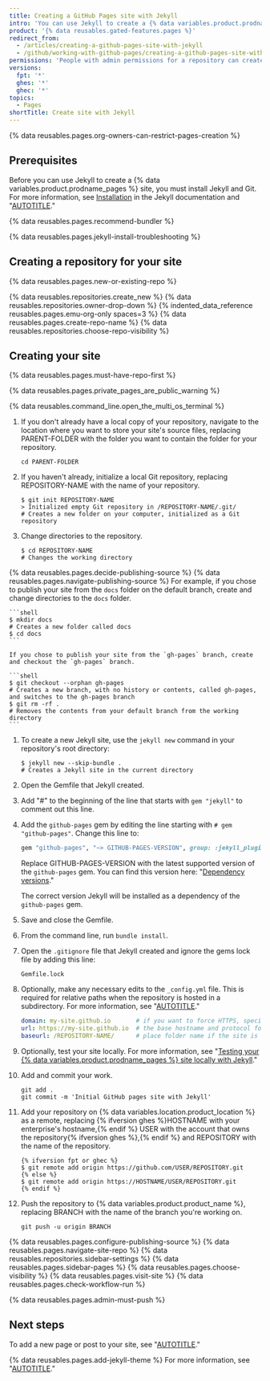 ```yaml
---
title: Creating a GitHub Pages site with Jekyll
intro: 'You can use Jekyll to create a {% data variables.product.prodname_pages %} site in a new or existing repository.'
product: '{% data reusables.gated-features.pages %}'
redirect_from:
  - /articles/creating-a-github-pages-site-with-jekyll
  - /github/working-with-github-pages/creating-a-github-pages-site-with-jekyll
permissions: 'People with admin permissions for a repository can create a {% data variables.product.prodname_pages %} site with Jekyll.'
versions:
  fpt: '*'
  ghes: '*'
  ghec: '*'
topics:
  - Pages
shortTitle: Create site with Jekyll
---
```


{% data reusables.pages.org-owners-can-restrict-pages-creation %}

## Prerequisites

Before you can use Jekyll to create a {% data variables.product.prodname_pages %} site, you must install Jekyll and Git. For more information, see [Installation](https://jekyllrb.com/docs/installation/) in the Jekyll documentation and "[AUTOTITLE](/get-started/getting-started-with-git/set-up-git)."

{% data reusables.pages.recommend-bundler %}

{% data reusables.pages.jekyll-install-troubleshooting %}

## Creating a repository for your site

{% data reusables.pages.new-or-existing-repo %}

{% data reusables.repositories.create_new %}
{% data reusables.repositories.owner-drop-down %}
{% indented_data_reference reusables.pages.emu-org-only spaces=3 %}
{% data reusables.pages.create-repo-name %}
{% data reusables.repositories.choose-repo-visibility %}

## Creating your site

{% data reusables.pages.must-have-repo-first %}

{% data reusables.pages.private_pages_are_public_warning %}

{% data reusables.command_line.open_the_multi_os_terminal %}
1. If you don't already have a local copy of your repository, navigate to the location where you want to store your site's source files, replacing PARENT-FOLDER with the folder you want to contain the folder for your repository.

   ```shell
   cd PARENT-FOLDER
   ```

1. If you haven't already, initialize a local Git repository, replacing REPOSITORY-NAME with the name of your repository.

   ```shell
   $ git init REPOSITORY-NAME
   > Initialized empty Git repository in /REPOSITORY-NAME/.git/
   # Creates a new folder on your computer, initialized as a Git repository
   ```

1. Change directories to the repository.

   ```shell
   $ cd REPOSITORY-NAME
   # Changes the working directory
   ```

{% data reusables.pages.decide-publishing-source %}
{% data reusables.pages.navigate-publishing-source %}
  For example, if you chose to publish your site from the `docs` folder on the default branch, create and change directories to the `docs` folder.

    ```shell
    $ mkdir docs
    # Creates a new folder called docs
    $ cd docs
    ```

    If you chose to publish your site from the `gh-pages` branch, create and checkout the `gh-pages` branch.

    ```shell
    $ git checkout --orphan gh-pages
    # Creates a new branch, with no history or contents, called gh-pages, and switches to the gh-pages branch
    $ git rm -rf .
    # Removes the contents from your default branch from the working directory
    ```

1. To create a new Jekyll site, use the `jekyll new` command in your repository's root directory:

   ```shell
   $ jekyll new --skip-bundle .
   # Creates a Jekyll site in the current directory
   ```

1. Open the Gemfile that Jekyll created.
1. Add "#" to the beginning of the line that starts with `gem "jekyll"` to comment out this line.
1. Add the `github-pages` gem by editing the line starting with `# gem "github-pages"`. Change this line to:

   ```ruby
   gem "github-pages", "~> GITHUB-PAGES-VERSION", group: :jekyll_plugins
   ```

   Replace GITHUB-PAGES-VERSION with the latest supported version of the `github-pages` gem. You can find this version here: "[Dependency versions](https://pages.github.com/versions/)."

   The correct version Jekyll will be installed as a dependency of the `github-pages` gem.
1. Save and close the Gemfile.
1. From the command line, run `bundle install`.
1. Open the `.gitignore` file that Jekyll created and ignore the gems lock file by adding this line:

   ```shell
   Gemfile.lock
   ```

1. Optionally, make any necessary edits to the `_config.yml` file. This is required for relative paths when the repository is hosted in a subdirectory.  For more information, see "[AUTOTITLE](/get-started/using-git/splitting-a-subfolder-out-into-a-new-repository)."

   ```yaml
   domain: my-site.github.io       # if you want to force HTTPS, specify the domain without the http at the start, e.g. example.com
   url: https://my-site.github.io  # the base hostname and protocol for your site, e.g. http://example.com
   baseurl: /REPOSITORY-NAME/      # place folder name if the site is served in a subfolder
   ```

1. Optionally, test your site locally. For more information, see "[Testing your {% data variables.product.prodname_pages %} site locally with Jekyll](/articles/testing-your-github-pages-site-locally-with-jekyll)."
1. Add and commit your work.

   ```shell
   git add .
   git commit -m 'Initial GitHub pages site with Jekyll'
   ```

1. Add your repository on {% data variables.location.product_location %} as a remote, replacing {% ifversion ghes %}HOSTNAME with your enterprise's hostname,{% endif %} USER with the account that owns the repository{% ifversion ghes %},{% endif %} and REPOSITORY with the name of the repository.

   ```shell
   {% ifversion fpt or ghec %}
   $ git remote add origin https://github.com/USER/REPOSITORY.git
   {% else %}
   $ git remote add origin https://HOSTNAME/USER/REPOSITORY.git
   {% endif %}
   ```

1. Push the repository to {% data variables.product.product_name %}, replacing BRANCH with the name of the branch you're working on.

   ```shell
   git push -u origin BRANCH
   ```

{% data reusables.pages.configure-publishing-source %}
{% data reusables.pages.navigate-site-repo %}
{% data reusables.repositories.sidebar-settings %}
{% data reusables.pages.sidebar-pages %}
{% data reusables.pages.choose-visibility %}
{% data reusables.pages.visit-site %}
{% data reusables.pages.check-workflow-run %}

{% data reusables.pages.admin-must-push %}

## Next steps

To add a new page or post to your site, see "[AUTOTITLE](/pages/setting-up-a-github-pages-site-with-jekyll/adding-content-to-your-github-pages-site-using-jekyll)."

{% data reusables.pages.add-jekyll-theme %} For more information, see "[AUTOTITLE](/pages/setting-up-a-github-pages-site-with-jekyll/adding-a-theme-to-your-github-pages-site-using-jekyll)."
